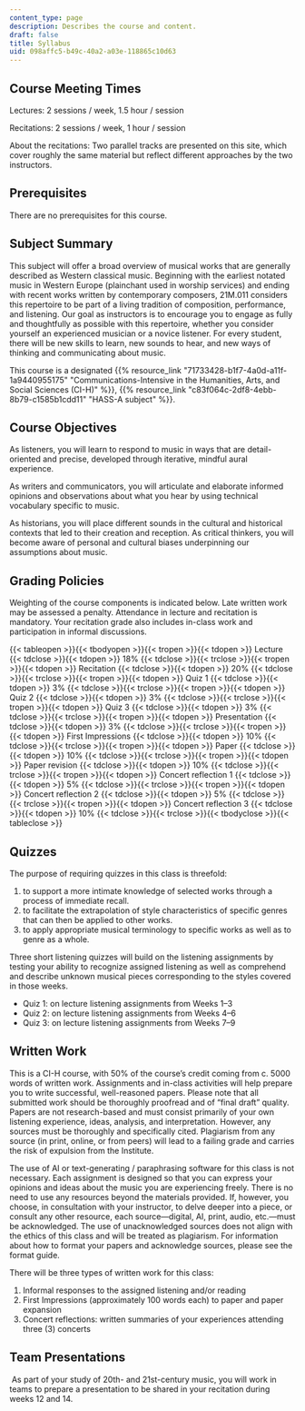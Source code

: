 ```yaml
---
content_type: page
description: Describes the course and content.
draft: false
title: Syllabus
uid: 098affc5-b49c-40a2-a03e-118865c10d63
---
```

## Course Meeting Times

Lectures: 2 sessions / week, 1.5 hour / session

Recitations: 2 sessions / week, 1 hour / session

About the recitations: Two parallel tracks are presented on this site, which cover roughly the same material but reflect different approaches by the two instructors.

## Prerequisites

There are no prerequisites for this course.

## Subject Summary

This subject will offer a broad overview of musical works that are generally described as Western classical music. Beginning with the earliest notated music in Western Europe (plainchant used in worship services) and ending with recent works written by contemporary composers, 21M.011 considers this repertoire to be part of a living tradition of composition, performance, and listening. Our goal as instructors is to encourage you to engage as fully and thoughtfully as possible with this repertoire, whether you consider yourself an experienced musician or a novice listener. For every student, there will be new skills to learn, new sounds to hear, and new ways of thinking and communicating about music.

This course is a designated {{% resource_link "71733428-b1f7-4a0d-a11f-1a9440955175" "Communications-Intensive in the Humanities, Arts, and Social Sciences (CI-H)" %}}, {{% resource_link "c83f064c-2df8-4ebb-8b79-c1585b1cdd11" "HASS-A subject" %}}.

## Course Objectives

As listeners, you will learn to respond to music in ways that are detail-oriented and precise, developed through iterative, mindful aural experience. 

As writers and communicators, you will articulate and elaborate informed opinions and observations about what you hear by using technical vocabulary specific to music. 

As historians, you will place different sounds in the cultural and historical contexts that led to their creation and reception. As critical thinkers, you will become aware of personal and cultural biases underpinning our assumptions about music.

## Grading Policies

Weighting of the course components is indicated below. Late written work may be assessed a penalty. Attendance in lecture and recitation is mandatory. Your recitation grade also includes in-class work and participation in informal discussions.

{{< tableopen >}}{{< tbodyopen >}}{{< tropen >}}{{< tdopen >}}
Lecture
{{< tdclose >}}{{< tdopen >}}
18%
{{< tdclose >}}{{< trclose >}}{{< tropen >}}{{< tdopen >}}
Recitation
{{< tdclose >}}{{< tdopen >}}
20%
{{< tdclose >}}{{< trclose >}}{{< tropen >}}{{< tdopen >}}
Quiz 1
{{< tdclose >}}{{< tdopen >}}
3%
{{< tdclose >}}{{< trclose >}}{{< tropen >}}{{< tdopen >}}
Quiz 2
{{< tdclose >}}{{< tdopen >}}
3%
{{< tdclose >}}{{< trclose >}}{{< tropen >}}{{< tdopen >}}
Quiz 3
{{< tdclose >}}{{< tdopen >}}
3%
{{< tdclose >}}{{< trclose >}}{{< tropen >}}{{< tdopen >}}
Presentation
{{< tdclose >}}{{< tdopen >}}
3%
{{< tdclose >}}{{< trclose >}}{{< tropen >}}{{< tdopen >}}
First Impressions
{{< tdclose >}}{{< tdopen >}}
10%
{{< tdclose >}}{{< trclose >}}{{< tropen >}}{{< tdopen >}}
Paper
{{< tdclose >}}{{< tdopen >}}
10%
{{< tdclose >}}{{< trclose >}}{{< tropen >}}{{< tdopen >}}
Paper revision
{{< tdclose >}}{{< tdopen >}}
10%
{{< tdclose >}}{{< trclose >}}{{< tropen >}}{{< tdopen >}}
Concert reflection 1
{{< tdclose >}}{{< tdopen >}}
5%
{{< tdclose >}}{{< trclose >}}{{< tropen >}}{{< tdopen >}}
Concert reflection 2
{{< tdclose >}}{{< tdopen >}}
5%
{{< tdclose >}}{{< trclose >}}{{< tropen >}}{{< tdopen >}}
Concert reflection 3
{{< tdclose >}}{{< tdopen >}}
10%
{{< tdclose >}}{{< trclose >}}{{< tbodyclose >}}{{< tableclose >}}

## Quizzes

The purpose of requiring quizzes in this class is threefold:

1. to support a more intimate knowledge of selected works through a process of immediate recall.
2. to facilitate the extrapolation of style characteristics of specific genres that can then be applied to other works.
3. to apply appropriate musical terminology to specific works as well as to genre as a whole.

Three short listening quizzes will build on the listening assignments by testing your ability to recognize assigned listening as well as comprehend and describe unknown musical pieces corresponding to the styles covered in those weeks.

- Quiz 1: on lecture listening assignments from Weeks 1–3
- Quiz 2: on lecture listening assignments from Weeks 4–6
- Quiz 3: on lecture listening assignments from Weeks 7–9

## Written Work

This is a CI-H course, with 50% of the course’s credit coming from c. 5000 words of written work. Assignments and in-class activities will help prepare you to write successful, well-reasoned papers. Please note that all submitted work should be thoroughly proofread and of “final draft” quality. Papers are not research-based and must consist primarily of your own listening experience, ideas, analysis, and interpretation. However, any sources must be thoroughly and specifically cited. Plagiarism from any source (in print, online, or from peers) will lead to a failing grade and carries the risk of expulsion from the Institute.

The use of AI or text-generating / paraphrasing software for this class is not necessary. Each assignment is designed so that you can express your opinions and ideas about the music you are experiencing freely. There is no need to use any resources beyond the materials provided. If, however, you choose, in consultation with your instructor, to delve deeper into a piece, or consult any other resource, each source—digital, AI, print, audio, etc.—must be acknowledged. The use of unacknowledged sources does not align with the ethics of this class and will be treated as plagiarism. For information about how to format your papers and acknowledge sources, please see the format guide.

There will be three types of written work for this class:

1. Informal responses to the assigned listening and/or reading
2. First Impressions (approximately 100 words each) to paper and paper expansion
3. Concert reflections: written summaries of your experiences attending three (3) concerts

## Team Presentations

 As part of your study of 20th- and 21st-century music, you will work in teams to prepare a presentation to be shared in your recitation during weeks 12 and 14.